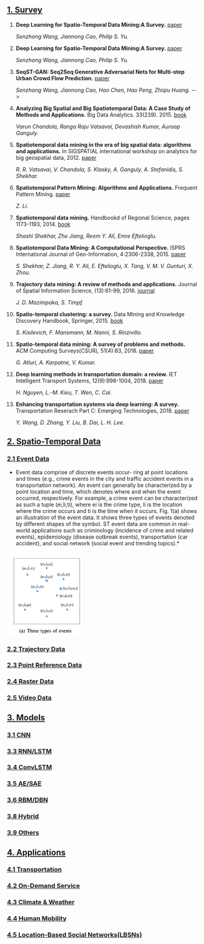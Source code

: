 ## [1. Survey](#content)
1. **Deep Learning for Spatio-Temporal Data Mining:A Survey.** [paper](https://github.com/Tz0506/STDM_NUAA/tree/main/paper/STDM.pdf)

    *Senzhang Wang, Jiannong Cao, Philip S. Yu.* 

1. **Deep Learning for Spatio-Temporal Data Mining:A Survey.** [paper](https://arxiv.org/pdf/1906.04928.pdf)

    *Senzhang Wang, Jiannong Cao, Philip S. Yu.* 


1. **SeqST-GAN: Seq2Seq Generative Adversarial Nets for Multi-step Urban Crowd Flow Prediction.** [paper](https://dl.acm.org/doi/pdf/10.1145/3378889)

    *Senzhang Wang, Jiannong Cao, Hao Chen, Hao Peng, Zhiqiu Huang.* -->
    
1. **Analyzing Big Spatial and Big Spatiotemporal Data: A Case Study of Methods and Applications.** Big Data Analytics. 33(239). 2015. [book](https://www.sciencedirect.com/science/article/pii/B9780444634924000101)

    *Varun Chandola, Ranga Raju Vatsavai, Devashish Kumar, Auroop Ganguly.* 

1. **Spatiotemporal data mining in the era of big spatial data: algorithms and applications.** In SIGSPATIAL international workshop on analytics for big geospatial data, 2012. [paper](https://dl.acm.org/doi/pdf/10.1145/2447481.2447482)

    *R. R. Vatsavai, V. Chandola, S. Klasky, A. Ganguly, A. Stefanidis, S. Shekhar.*

1. **Spatiotemporal Pattern Mining: Algorithms
and Applications.** Frequent Pattern Mining. [paper](https://faculty.ist.psu.edu/jessieli/Publications/bk14-zli-freq-pattern.pdf)

    *Z. Li.*

1. **Spatiotemporal data mining.** Handbookd of Regional Science, pages 1173-1193, 2014. [book](https://www.researchgate.net/publication/283435990_Spatiotemporal_Data_Mining_A_Computational_Perspective)

    *Shashi Shekhar, Zhe Jiang, Reem Y. Ali, Emre Eftelioglu.*

1. **Spatiotemporal Data Mining: A Computational Perspective.** ISPRS International Journal of Geo-Information, 4:2306-2338, 2015. [paper](https://www.mdpi.com/2220-9964/4/4/2306/htm)

    *S. Shekhar, Z. Jiang, R. Y. Ali, E. Eftelioglu, X. Tang, V. M. V. Gunturi, X. Zhou.*

1. **Trajectory data mining: A review of methods and applications.** Journal of Spatial Information Science, (13):61-99, 2016. [journal](https://www.researchgate.net/publication/311844493_Trajectory_data_mining_A_review_of_methods_and_applications)

    *J. D. Mazimpaka, S. Timpf.*

1. **Spatio-temporal clustering: a survey.** Data Mining and Knowledge Discovery Handbook, Springer, 2015. [book](https://www.semanticscholar.org/paper/Spatio-Temporal-Clustering-%3A-a-Survey-Clustering-%3A-Kisilevich-Mansmann/7ec5ecb29eef3ec64877f70ca9c7c59a444526ea?p2df)

    *S. Kisilevich, F. Mansmann, M. Nanni, S. Rinzivillo.*

1. **Spatio-temporal data mining: A survey of problems and methods.** ACM Computing Surveys(CSUR), 51(4):83, 2018. [paper](https://arxiv.org/pdf/1711.04710.pdf)

    *G. Atluri, A. Karpatne, V. Kumar.*
    
1. **Deep learning
methods in transportation domain: a review.** IET Intelligent Transport Systems, 12(9):998-1004, 2018. [paper](https://ieeexplore.ieee.org/stamp/stamp.jsp?tp=&arnumber=8490353)

    *H. Nguyen, L.-M. Kieu, T. Wen, C. Cai.*

1. **Enhancing transportation systems via deep learning: A survey.** Transportation Reserach Part C: Emerging Technologies, 2018. [paper](https://www.researchgate.net/publication/329835108_Enhancing_transportation_systems_via_deep_learning_A_survey)

    *Y. Wang, D. Zhang, Y. Liu, B. Dai, L. H. Lee.*
    
## [2. Spatio-Temporal Data](#content)   
### [2.1 Event Data](#content)
* Event data comprise of discrete events occur- ring at point locations and times (e.g., crime events in the city and traffic accident events in a transportation network). An event can generally be characterized by a point location and time, which denotes where and when the event occurred, respectively. For example, a crime event can be characterized as such a tuple (ei,li,ti), where ei is the crime type, li is the location where the crime occurs and ti is the time when it occurs. Fig. 1(a) shows an illustration of the event data. It shows three types of events denoted by different shapes of the symbol. ST event data are common in real- world applications such as criminology (incidence of crime and related events), epidemiology (disease outbreak events), transportation (car accident), and social network (social event and trending topics).*


<img src="https://github.com/Tz0506/STDM_NUAA/blob/main/image/2.png" width="200" text-align="center"/><br/>
### [2.2 Trajectory Data](#content)
### [2.3 Point Reference Data](#content)
### [2.4 Raster Data](#content)
### [2.5 Video Data](#content)


## [3. Models](#content)
### [3.1 CNN](#content)
### [3.3 RNN/LSTM](#content)
### [3.4 ConvLSTM](#content)
### [3.5 AE/SAE](#content)
### [3.6 RBM/DBN](#content)
### [3.8 Hybrid](#content)
### [3.9 Others](#content)




## [4. Applications](#content)
### [4.1 Transportation](#content)
### [4.2 On-Demand Service](#content)
### [4.3 Climate & Weather](#content)
### [4.4 Human Mobility](#content)
### [4.5 Location-Based Social Networks(LBSNs)](#content)
